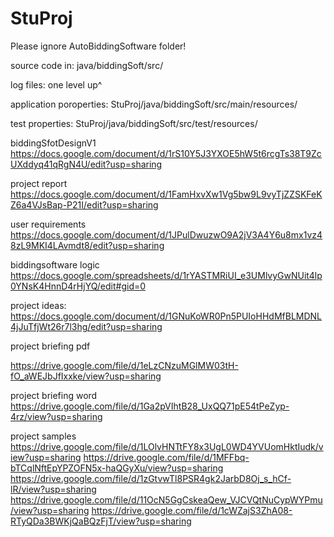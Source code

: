 # StuProj

Please ignore AutoBiddingSoftware folder!

source code in: java/biddingSoft/src/

log files: one level up^

application poroperties: StuProj/java/biddingSoft/src/main/resources/

test properties: StuProj/java/biddingSoft/src/test/resources/

biddingSfotDesignV1
https://docs.google.com/document/d/1rS10Y5J3YXOE5hW5t6rcgTs38T9ZcUXddyq41qRgN4U/edit?usp=sharing

project report
https://docs.google.com/document/d/1FamHxvXw1Vg5bw9L9vyTjZZSKFeKZ6a4VJsBap-P21I/edit?usp=sharing

user requirements
https://docs.google.com/document/d/1JPulDwuzwO9A2jV3A4Y6u8mx1vz48zL9MKI4LAvmdt8/edit?usp=sharing

biddingsoftware logic 
https://docs.google.com/spreadsheets/d/1rYASTMRiUI_e3UMlvyGwNUit4lp0YNsK4HnnD4rHjYQ/edit#gid=0

project ideas: 
https://docs.google.com/document/d/1GNuKoWR0Pn5PUIoHHdMfBLMDNL4jJuTfjWt26r7l3hg/edit?usp=sharing

project briefing pdf

https://drive.google.com/file/d/1eLzCNzuMGlMW03tH-fO_aWEJbJfIxxke/view?usp=sharing

project briefing word
https://drive.google.com/file/d/1Ga2pVIhtB28_UxQQ71pE54tPeZyp-4rz/view?usp=sharing

project samples
https://drive.google.com/file/d/1LOlvHNTtFY8x3UgL0WD4YVUomHktIudk/view?usp=sharing
https://drive.google.com/file/d/1MFFbq-bTCqlNftEpYPZOFN5x-haQGyXu/view?usp=sharing
https://drive.google.com/file/d/1zGtvwTl8PSR4gk2JarbD8Oj_s_hCf-lR/view?usp=sharing
https://drive.google.com/file/d/11OcN5GgCskeaQew_VJCVQtNuCypWYPmu/view?usp=sharing
https://drive.google.com/file/d/1cWZajS3ZhA08-RTyQDa3BWKjQaBQzFjT/view?usp=sharing